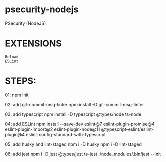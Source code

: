 # psecurity-nodejs
PSecurity (NodeJS)

# EXTENSIONS
    Reload
    ESLint


# STEPS:

01: npm init

02: add git-commit-msg-linter
    npm install -D git-commit-msg-linter

03: add typescript
    npm install -D typescript @types/node ts-node  

04: add ESLint
    npm install --save-dev eslint@7 eslint-plugin-promise@4 eslint-plugin-import@2 eslint-plugin-node@11 @typescript-eslint/eslint-plugin@4 eslint-config-standard-with-typescript

05: add husky and lint-staged 
    npm i -D husky
    npm i -D lint-staged

06: add jest
    npm i -D jest @types/jest ts-jest
    ./node_modules/.bin/jest --init


